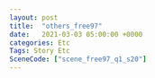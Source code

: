 ```yaml
---
layout: post
title:  "others_free97"
date:   2021-03-03 05:00:00 +0000
categories: Etc
Tags: Story Etc
SceneCode: ["scene_free97_q1_s20"]
---
```

